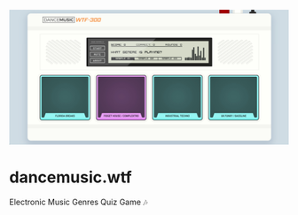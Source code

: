 ![Screen Shot](assets/screenshot.jpg?raw=true)

# dancemusic.wtf
Electronic Music Genres Quiz Game 🎶
